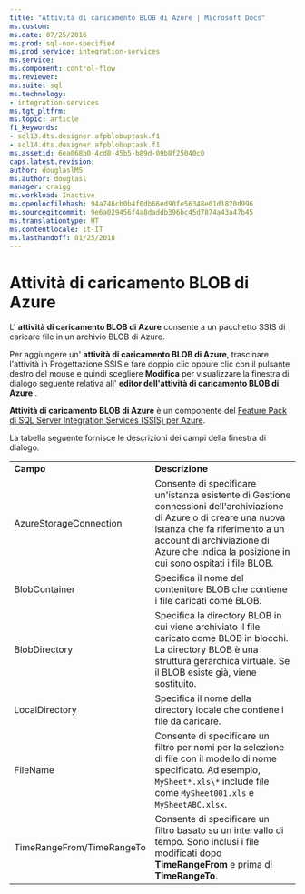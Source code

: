 ```yaml
---
title: "Attività di caricamento BLOB di Azure | Microsoft Docs"
ms.custom: 
ms.date: 07/25/2016
ms.prod: sql-non-specified
ms.prod_service: integration-services
ms.service: 
ms.component: control-flow
ms.reviewer: 
ms.suite: sql
ms.technology:
- integration-services
ms.tgt_pltfrm: 
ms.topic: article
f1_keywords:
- sql13.dts.designer.afpblobuptask.f1
- sql14.dts.designer.afpblobuptask.f1
ms.assetid: 6ea068b0-4cd8-45b5-b89d-09b8f25040c0
caps.latest.revision: 
author: douglaslMS
ms.author: douglasl
manager: craigg
ms.workload: Inactive
ms.openlocfilehash: 94a746cb0b4f0db66ed90fe56348e01d1870d996
ms.sourcegitcommit: 9e6a029456f4a8daddb396bc45d7874a43a47b45
ms.translationtype: HT
ms.contentlocale: it-IT
ms.lasthandoff: 01/25/2018
---
```

# <a name="azure-blob-upload-task"></a>Attività di caricamento BLOB di Azure
L' **attività di caricamento BLOB di Azure** consente a un pacchetto SSIS di caricare file in un archivio BLOB di Azure.
    
Per aggiungere un' **attività di caricamento BLOB di Azure**, trascinare l'attività in Progettazione SSIS e fare doppio clic oppure clic con il pulsante destro del mouse e quindi scegliere **Modifica** per visualizzare la finestra di dialogo seguente relativa all' **editor dell'attività di caricamento BLOB di Azure** .  
  
 **Attività di caricamento BLOB di Azure** è un componente del [Feature Pack di SQL Server Integration Services (SSIS) per Azure](../../integration-services/azure-feature-pack-for-integration-services-ssis.md).
  
 La tabella seguente fornisce le descrizioni dei campi della finestra di dialogo.  
  
|||  
|-|-|  
|**Campo**|**Descrizione**|  
|AzureStorageConnection|Consente di specificare un'istanza esistente di Gestione connessioni dell'archiviazione di Azure o di creare una nuova istanza che fa riferimento a un account di archiviazione di Azure che indica la posizione in cui sono ospitati i file BLOB.|  
|BlobContainer|Specifica il nome del contenitore BLOB che contiene i file caricati come BLOB.|  
|BlobDirectory|Specifica la directory BLOB in cui viene archiviato il file caricato come BLOB in blocchi. La directory BLOB è una struttura gerarchica virtuale. Se il BLOB esiste già, viene sostituito.|  
|LocalDirectory|Specifica il nome della directory locale che contiene i file da caricare.|  
|FileName|Consente di specificare un filtro per nomi per la selezione di file con il modello di nome specificato. Ad esempio, `MySheet*.xls\*` include file come `MySheet001.xls` e `MySheetABC.xlsx`.|  
|TimeRangeFrom/TimeRangeTo|Consente di specificare un filtro basato su un intervallo di tempo. Sono inclusi i file modificati dopo **TimeRangeFrom** e prima di **TimeRangeTo**.|  
  
  
